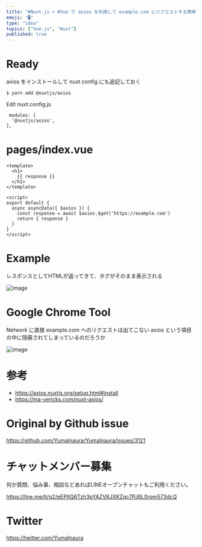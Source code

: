 ```yaml
---
title: "#Nuxt.js + #Vue で axios を利用して example.com にリクエストする簡単な例"
emoji: "🖥"
type: "idea"
topics: ["Vue.js", "Nuxt"]
published: true
---
```


# Ready

axios をインストールして nuxt config にも追記しておく

```
$ yarn add @nuxtjs/axios
```

Edit nuxt.config.js

```
 modules: [
  '@nuxtjs/axios',
],
```

# pages/index.vue

```vue
<template>
  <h1>
    {{ response }}
  </h1>
</template>

<script>
export default {
  async asyncData({ $axios }) {
    const response = await $axios.$get('https://example.com')
    return { response }
  }
}
</script>

```

# Example

レスポンスとしてHTMLが返ってきて、タグがそのまま表示される

![image](https://user-images.githubusercontent.com/13635059/80857983-45f43400-8c91-11ea-8d37-8e8e89298bcd.png)


# Google Chrome Tool

Network に直接 example.com へのリクエストは出てこない
axios という項目の中に隠蔽されてしまっているのだろうか

![image](https://user-images.githubusercontent.com/13635059/80857989-4f7d9c00-8c91-11ea-9978-7217beb321d8.png)


# 参考

- https://axios.nuxtjs.org/setup.html#install
- https://ma-vericks.com/nuxt-axios/



# Original by Github issue

https://github.com/YumaInaura/YumaInaura/issues/3121











<!-- Update From Qiita API -->

# チャットメンバー募集


何か質問、悩み事、相談などあればLINEオープンチャットもご利用ください。

https://line.me/ti/g2/eEPltQ6Tzh3pYAZV8JXKZqc7PJ6L0rpm573dcQ





# Twitter


https://twitter.com/YumaInaura


<!-- Update From Qiita API -->


